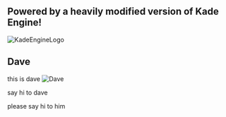 
## Powered by a heavily modified version of Kade Engine!
![KadeEngineLogo](https://user-images.githubusercontent.com/26305836/110529589-4b4eb600-80ce-11eb-9c44-e899118b0bf0.png)

## Dave
this is dave
![Dave](https://cdn.discordapp.com/attachments/826922537668968478/884915478592643102/this_is_dave.png)

say hi to dave

please say hi to him
